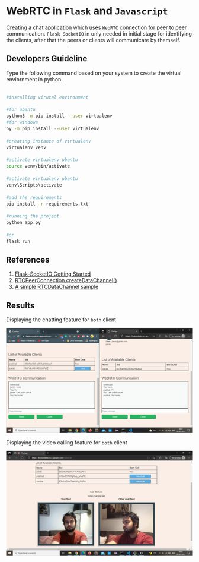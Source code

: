 # WebRTC in `Flask` and `Javascript`

Creating a chat application which uses `WebRTC` connection for peer to peer communication. `Flask SocketIO` in only needed in initial stage for identifying the
clients, after that the peers or clients will communicate by themself.


## Developers Guideline
Type the following command based on your system to create the virtual enviornment in python.

```bash

#installing virutal environment

#for ubantu
python3 -m pip install --user virtualenv
#for windows
py -m pip install --user virtualenv

#creating instance of virtualenv
virtualenv venv

#activate virtualenv ubantu
source venv/bin/activate

#activate virtualenv ubantu
venv\Scripts\activate

#add the requirements
pip install -r requirements.txt

#running the project
python app.py

#or
flask run
```

## References

1. [Flask-SocketIO Getting Started](https://flask-socketio.readthedocs.io/en/latest/getting_started.html)
2. [RTCPeerConnection.createDataChannel()](https://developer.mozilla.org/en-US/docs/Web/API/RTCPeerConnection/createDataChannel) 
3.	[A simple RTCDataChannel sample](https://developer.mozilla.org/en-US/docs/Web/API/WebRTC_API/Simple_RTCDataChannel_sample)


## Results
Displaying the chatting feature for `both` client

![Screenshot1](screenshots/chat.png "ScreenShot")

Displaying the video calling feature for `both` client

![Screenshot2](screenshots/video.png "ScreenShot")
